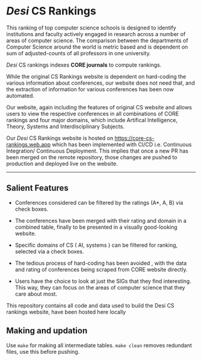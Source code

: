 # _Desi_ CS Rankings

This ranking of top computer science schools is designed to identify institutions and faculty actively engaged in research across a number of areas of computer science. The comparison between the departments of Computer Science around the world is metric based and is dependent on sum of adjusted-counts of all professors in one university.

_Desi_ CS rankings indexes **CORE journals** to compute rankings.

While the original CS Rankings website is dependent on hard-coding the various information about conferences, our website does not need that, and the extraction of information for various conferences has been now automated.

Our website, again including the features of original CS website and allows users to view the respective conferences in all combinations of CORE rankings and four major domains, which include Artifical Intelligence, Theory, Systems and Interdisciplinary Subjects.

Our _Desi_ CS Rankings website is hosted on https://core-cs-rankings.web.app which has been implemented with CI/CD i.e. Continuous Integration/ Continuous Deployment. This implies that once a new PR has been merged on the remote repository, those changes are pushed to production and deployed live on the website.

---

## Salient Features

- Conferences considered can be filtered by the ratings (A*, A, B) via check boxes.

- The conferences have been merged with their rating and domain in a combined table, finally to be presented in a visually good-looking website.

- Specific domains of CS ( AI, systems ) can be filtered for ranking, selected via a check boxes.

- The tedious process of hard-coding has been avoided , with the data and rating of conferences being scraped from CORE website directly.

- Users have the choice to look at just the SIGs that they find interesting. This way, they can focus on the areas of computer science that they care about most.

This repository contains all code and data used to build the Desi CS rankings website, have been hosted here locally

## Making and updation

Use ``make`` for making all intermediate tables.
``make clean`` removes redundant files, use this before pushing.
